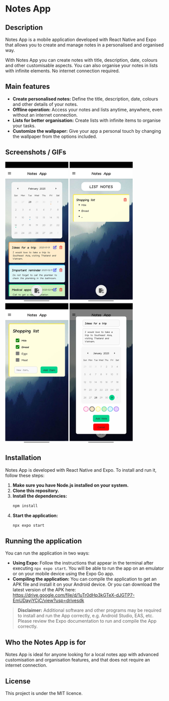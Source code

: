 # Notes App

## Description

Notes App is a mobile application developed with React Native and Expo that allows you to create and manage notes in a personalised and organised way. 

With Notes App you can create notes with title, description, date, colours and other customisable aspects. You can also organise your notes in lists with infinite elements. No internet connection required.

## Main features

* **Create personalised notes:**  Define the title, description, date, colours and other details of your notes.
* **Offline operation:** Access your notes and lists anytime, anywhere, even without an internet connection.
* **Lists for better organisation:** Create lists with infinite items to organise your tasks.
* **Customize the wallpaper:** Give your app a personal touch by changing the wallpaper from the options included.

## Screenshots / GIFs

<div>
  <img src="screenshots/MainPage.jpeg" width="200">
  <img src="screenshots/ListNotesPage.jpeg" width="200">
  <img src="screenshots/DetailsPage.jpeg" width="200"> 
  <img src="screenshots/AddNote.jpeg" width="200">
</div>

## Installation

Notes App is developed with React Native and Expo. To install and run it, follow these steps:

1.  **Make sure you have Node.js installed on your system.**
2.  **Clone this repository.**
3.  **Install the dependencies:**
    ```bash
    npm install
    ```
4.  **Start the application:**
    ```bash
    npx expo start
    ```

## Running the application

You can run the application in two ways:

*   **Using Expo:** Follow the instructions that appear in the terminal after executing `npx expo start`. You will be able to run the app on an emulator or on your mobile device using the Expo Go app.
*   **Compiling the application:** You can compile the application to get an APK file and install it on your Android device. Or you can download the latest version of the APK here: https://drive.google.com/file/d/1uTr0dHp3kGTeX-dJGTP7-EmUDayjYCjC/view?usp=drivesdk

> **Disclaimer:** Additional software and other programs may be required to install and run the App correctly, e.g. Android Studio, EAS, etc. Please review the Expo documentation to run and compile the App correctly.


## Who the Notes App is for

Notes App is ideal for anyone looking for a local notes app with advanced customisation and organisation features, and that does not require an internet connection.

## License

This project is under the MIT licence.
